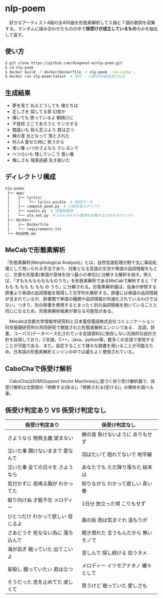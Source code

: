 # nlp-poem

　好きなアーティスト4組の全450曲を形態素解析して５調と７調の歌詞を収集する。ランダムに組み合わせたものの中で**係受けが成立しているもの**のみを抽出して返す。



## 使い方

```bash
$ git clone https://github.com/diagonal-m/nlp-poem.git
$ cd nlp-poem
$ docker build -f docker/Dockerfile -t nlp-poem --no-cache . 
$ docker run nlp-poem:latest  # 実行 - 川柳が10個生成される
```



## 生成結果

- 夢を見て ねえどうしても 僕たちは
- 正しさを 探してる音 幻覚か
- 嘆いても 笑っているよ 朝焼けに
- 不登校 どこであろうと ケンカする
- 間違いも 耐え忍ぶよう 君は立つ
- 蝉の音 光となって 落とされた
- 村人A 愛せた時に 笑うから
- 青い春 いつかさよなら クレヨンで
- へつらいも 残していこう 青い春
- 悔しさも 現実逃避 生き抜いた



## ディレクトリ構成

```bash
nlp-poem/
 ├── app/
 |    ├── lyrics/
 |    |    └── lyrics.pickle  # 歌詞データ
 |    ├── compose_poem.py  # 川柳生成スクリプト
 |    ├── consts.py  # 定数配置用
 |    └── uta_net.py  # uta-netから歌詞を収集するためのスクリプト
 ├── docker/
 |    ├── Dockerfile
 |    └── requirements.txt
 └── README.md
```



## MeCabで形態素解析

 「形態素解析(Morphological Analysis)」とは、自然言語処理分野で主に事前処理として用いられる手法であり、対象となる言語の文法や単語の品詞情報をもとに、文章を形態素(単語が意味を持つ最小の単位)に分解する解析を指す。例えば、「すもももももももものうち」を形態素解析であるMeCabで解析すると「すもも も もも も もも の うち」に分解される。形態素解析器は、自身の参照する辞書より単語の品詞情報を取得して文字列を解析する。辞書には単語の品詞情報が含まれているが、辞書間で単語の種類や品詞情報が共通化されているわけではない。つまり、別の辞書を使用するとまったく別の品詞情報を用いていることと同じになるため、形態素解析結果が異なる可能性がある。

　Mecabは京都大学情報学研究科と日本電信電話株式会社コミュニケーション科学基礎研究所の共同研究で開発された形態素解析エンジンである．
言語，辞書，コーパス(データベース化されている言語資料)に依存しない汎用的な設計方針を採用しており，C言語，C++，Java，python等，数多くの言語で使用することが可能である．また，設定することで様々な辞書を用いることが可能なため，日本語の形態素解析エンジンの中では最もよく使用されている。

## CaboChaで係受け解析

　CaboChaはSVM(Support Vector Machines)に基づく係り受け解析器で、係受け解析は文節間の「修飾する(係る)」「修飾される(受ける)」の関係を調べる事。



## 係受け判定あり VS 係受け判定なし

| 係受け判定あり                     | 係受け判定なし                       |
| ---------------------------------- | ------------------------------------ |
| さようなら 物質主義 望まない       | 蝉の音 負けないように ありもせず     |
| 泣いた事 開けないままで 愛なんて   | 羽ばたいて 隠れてないで 地平線       |
| 泣いた事 全ての日々を さようなら   | あなたでも ただ降り落ちた 結末は     |
| 気付かずに 高鳴る胸が わかってた   | 知りながら わかって欲しい 青い春     |
| 振り向けぬ 才能不在 メロディー     | 1日分 旅立った唄 こりもせず          |
| ひとつだけ わかって欲しい 信じるよ | 風の街 雨は気まぐれ 温もりが         |
| さあどうぞ 死なない為に 落ち込んで | 聞き慣れた 言うもんだから 無いモノで |
| 海が凪ぎ 戦っていた 出てこいよ     | 苦しんで 探し続ける 拾うタメ         |
| 星殺し 願っていたい 君は立つ       | メロディー イツモアナタノ 縷々として |
| そうだった 息を止めてた 虚しくて   | 思うけど 戦っていた 愛しさも         |